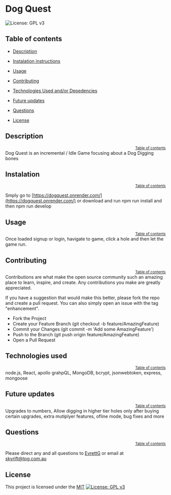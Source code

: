 # Dog Quest
  
![License: GPL v3](https://img.shields.io/badge/License-MIT-blue.svg)

## Table of contents
- [Description](#description)
- [Instalation instructions](#instalation-instructions)
- [Usage](#usage)
- [Contributing](#contributing)
- [Technologies Used and/or Depedencies](#technologies-used-and/or-depedencies)
- [Future updates](#future-updates)
- [Questions](#questions)

- [License](#license)


## Description
<div style="text-align: right;"><sup><a href="#table-of-contents">Table of contents</a></sup> </div>
Dog Quest is an incremental / Idle Game focusing about a Dog Digging bones


## Instalation  
<div style="text-align: right;"><sup><a href="#table-of-contents">Table of contents</a></sup> </div>

Smply go to [https://dogquest.onrender.com/](https://dogquest.onrender.com/) or download and run npm run install and then npm run develop


## Usage
<div style="text-align: right;"><sup><a href="#table-of-contents">Table of contents</a></sup> </div>
Once loaded signup or login, havigate to game, click a hole and then let the game run.


## Contributing
<div style="text-align: right;"><sup><a href="#table-of-contents">Table of contents</a></sup> </div>
Contributions are what make the open source community such an amazing place to learn, inspire, and create. Any contributions you make are greatly appreciated.

  If you have a suggestion that would make this better, please fork the repo and create a pull request. You can also simply open an issue with the tag "enhancement".
    
  - Fork the Project
  - Create your Feature Branch (git checkout -b feature/AmazingFeature)
  - Commit your Changes (git commit -m 'Add some AmazingFeature')
  - Push to the Branch (git push origin feature/AmazingFeature)
  - Open a Pull Request


## Technologies used
<div style="text-align: right;"><sup><a href="#table-of-contents">Table of contents</a></sup> </div>
node.js, React, apollo grahpQL, MongoDB, bcrypt, jsonwebtoken, express, mongoose


## Future updates
<div style="text-align: right;"><sup><a href="#table-of-contents">Table of contents</a></sup> </div>
Upgrades to numbers, Allow digging in higher tier holes only after buying certain upgrades, extra mutiplyer features, ofline mode, bug fixes and more


## Questions
<div style="text-align: right;"><sup><a href="#table-of-contents">Table of contents</a></sup> </div>

Please direct any and all questions to [EvrettG](https://github.com/EvrettG) or email at  [skyrift@tpg.com.au](skyrift@tpg.com.au)





## License

This project is licensed under the [MIT](https://opensource.org/licenses/MIT) [![License: GPL v3](https://img.shields.io/badge/License-MIT-blue.svg)](https://opensource.org/licenses/MIT)